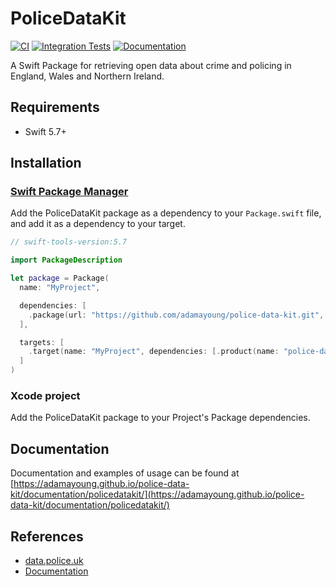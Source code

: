 # PoliceDataKit

[![CI](https://github.com/adamayoung/police-data-kit/actions/workflows/ci.yml/badge.svg)](https://github.com/adamayoung/police-data-kit/actions/workflows/ci.yml) [![Integration Tests](https://github.com/adamayoung/police-data-kit/actions/workflows/integration.yml/badge.svg)](https://github.com/adamayoung/police-data-kit/actions/workflows/integration.yml) [![Documentation](https://github.com/adamayoung/police-data-kit/actions/workflows/documentation.yml/badge.svg)](https://github.com/adamayoung/police-data-kit/actions/workflows/documentation.yml)

A Swift Package for retrieving open data about crime and policing in England, Wales and Northern Ireland.

## Requirements

* Swift 5.7+

## Installation

### [Swift Package Manager](https://github.com/apple/swift-package-manager)

Add the PoliceDataKit package as a dependency to your `Package.swift` file, and add it as a dependency to your target.

```swift
// swift-tools-version:5.7

import PackageDescription

let package = Package(
  name: "MyProject",

  dependencies: [
    .package(url: "https://github.com/adamayoung/police-data-kit.git", from: "3.0.0")
  ],

  targets: [
    .target(name: "MyProject", dependencies: [.product(name: "police-data-kit", package: "PoliceDataKit")])
  ]
)
```

### Xcode project

Add the PoliceDataKit package to your Project's Package dependencies.

## Documentation

Documentation and examples of usage can be found at
[https://adamayoung.github.io/police-data-kit/documentation/policedatakit/](https://adamayoung.github.io/police-data-kit/documentation/policedatakit/)

## References

* [data.police.uk](https://data.police.uk)
* [Documentation](https://adamayoung.github.io/police-data-kit/documentation/policedatakit/)
